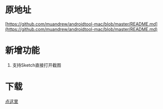 # 原地址
[https://github.com/muandrew/androidtool-mac/blob/master/README.md](https://github.com/muandrew/androidtool-mac/blob/master/README.md)

# 新增功能
1. 支持Sketch直接打开截图

# 下载
[点这里](https://github.com/muandrew/androidtool-mac/releases/)
